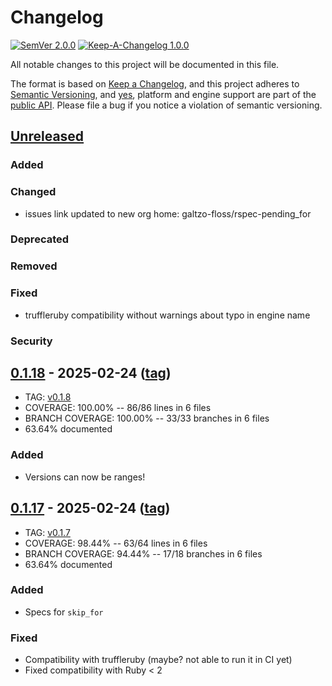# Changelog

[![SemVer 2.0.0][📌semver-img]][📌semver] [![Keep-A-Changelog 1.0.0][📗keep-changelog-img]][📗keep-changelog]

All notable changes to this project will be documented in this file.

The format is based on [Keep a Changelog][📗keep-changelog],
and this project adheres to [Semantic Versioning](https://semver.org/spec/v2.0.0.html),
and [yes][📌major-versions-not-sacred], platform and engine support are part of the [public API][📌semver-breaking].
Please file a bug if you notice a violation of semantic versioning.

[📌semver]: https://semver.org/spec/v2.0.0.html
[📌semver-img]: https://img.shields.io/badge/semver-2.0.0-FFDD67.svg?style=flat
[📌semver-breaking]: https://github.com/semver/semver/issues/716#issuecomment-869336139
[📌major-versions-not-sacred]: https://tom.preston-werner.com/2022/05/23/major-version-numbers-are-not-sacred.html
[📗keep-changelog]: https://keepachangelog.com/en/1.0.0/
[📗keep-changelog-img]: https://img.shields.io/badge/keep--a--changelog-1.0.0-FFDD67.svg?style=flat

## [Unreleased]
### Added
### Changed
- issues link updated to new org home: galtzo-floss/rspec-pending_for
### Deprecated
### Removed
### Fixed
- truffleruby compatibility without warnings about typo in engine name
### Security

## [0.1.18] - 2025-02-24 ([tag][0.1.18t])
- TAG: [v0.1.8][0.1.18t]
- COVERAGE: 100.00% -- 86/86 lines in 6 files
- BRANCH COVERAGE: 100.00% -- 33/33 branches in 6 files
- 63.64% documented
### Added
- Versions can now be ranges!

## [0.1.17] - 2025-02-24 ([tag][0.1.17t])
- TAG: [v0.1.7][0.1.17t]
- COVERAGE:  98.44% -- 63/64 lines in 6 files
- BRANCH COVERAGE:  94.44% -- 17/18 branches in 6 files
- 63.64% documented
### Added
- Specs for `skip_for`
### Fixed
- Compatibility with truffleruby (maybe? not able to run it in CI yet)
- Fixed compatibility with Ruby < 2

[Unreleased]: https://github.com/pboling/rspec-pending_for/compare/v0.1.18...HEAD
[0.1.18]: https://github.com/pboling/rspec-pending_for/compare/v0.1.17...v0.1.18
[0.1.18t]: https://github.com/pboling/rspec-pending_for/tags/v0.1.18
[0.1.17]: https://github.com/pboling/rspec-pending_for/compare/v0.1.16...v0.1.17
[0.1.17t]: https://github.com/pboling/rspec-pending_for/tags/v0.1.17

